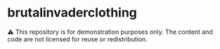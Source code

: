 # brutalinvaderclothing
⚠️ This repository is for demonstration purposes only. The content and code are not licensed for reuse or redistribution.
